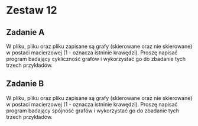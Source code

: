 # Zestaw 12

## Zadanie A

W pliku, pliku oraz pliku zapisane są grafy (skierowane oraz nie skierowane) w postaci macierzowej (1 - oznacza istninie krawędzi). Proszę napisać program badający cykliczność grafów i wykorzystać go do zbadanie tych trzech przykładów.

## Zadanie B

W pliku, pliku oraz pliku zapisane są grafy (skierowane oraz nie skierowane) w postaci macierzowej (1 - oznacza istninie krawędzi). Proszę napisać program badający spójność grafów i wykorzystać go do zbadanie tych trzech przykładów.
